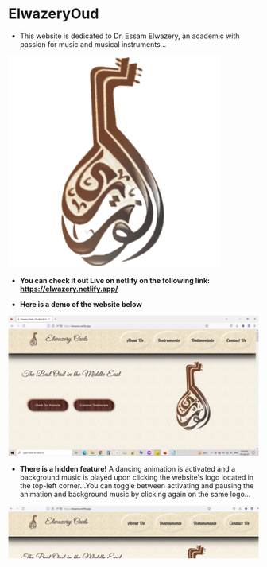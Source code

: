 # ElwazeryOud

* This website is dedicated to Dr. Essam Elwazery, an academic with passion for music and musical instruments...

![Elwazery Oud](./favicon.png "Logo of Elwazery Oud")



* **You can check it out Live on netlify on the following link: https://elwazery.netlify.app/**



* **Here is a demo of the website below**

![a demo of Elwazery Ouds overall design](./resources/image/ScreenshotOfElwazeryOudsLandingPage.png "a demo of Elwazery Ouds overall design aesthetics and features")

* **There is a hidden feature!** A dancing animation is activated and a background music is played upon clicking the website's logo located in the top-left corner...You can toggle between activating and pausing the animation and background music by clicking again on the same logo...

![a demo of Elwazery Ouds overall design](./resources/image/animationAndMusicCanBeActivatedOrPausedByClick.gif "a dancing animation is activated and a background music is played upon clicking the website's logo located in the top-left corner")
